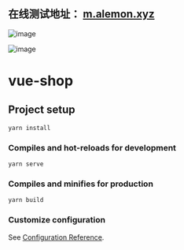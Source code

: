 ## 在线测试地址： [m.alemon.xyz](m.alemon.xyz)
![image](https://user-images.githubusercontent.com/70943751/158006491-30ad27e8-b15e-4da3-85cf-4e21a6914898.png)

![image](https://user-images.githubusercontent.com/70943751/158006507-afe4e43f-60c8-455c-adcc-d5d060082b02.png)


# vue-shop

## Project setup
```
yarn install
```

### Compiles and hot-reloads for development
```
yarn serve
```

### Compiles and minifies for production
```
yarn build
```

### Customize configuration
See [Configuration Reference](https://cli.vuejs.org/config/).
